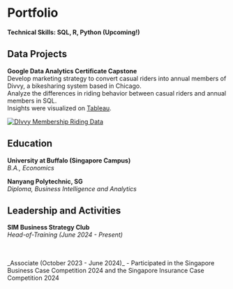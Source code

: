 # Portfolio
**Technical Skills: SQL, R, Python (Upcoming!)**

## Data Projects
**Google Data Analytics Certificate Capstone**
<br/>Develop marketing strategy to convert casual riders into annual members of Divvy, a bikesharing system based in Chicago.
<br/>Analyze the differences in riding behavior between casual riders and annual members in SQL. 
<br/>Insights were visualized on [Tableau](https://public.tableau.com/views/DivvyMembershipRidingBehavior/DIvvyMembershipRidingData?:language=en-GB&:sid=&:display_count=n&:origin=viz_share_link).

<div class='tableauPlaceholder' id='viz1718274208621' style='position: relative'><noscript><a href='#'><img alt='DIvvy Membership Riding Data ' src='https:&#47;&#47;public.tableau.com&#47;static&#47;images&#47;Di&#47;DivvyMembershipRidingBehavior&#47;DIvvyMembershipRidingData&#47;1_rss.png' style='border: none' /></a></noscript><object class='tableauViz'  style='display:none;'><param name='host_url' value='https%3A%2F%2Fpublic.tableau.com%2F' /> <param name='embed_code_version' value='3' /> <param name='site_root' value='' /><param name='name' value='DivvyMembershipRidingBehavior&#47;DIvvyMembershipRidingData' /><param name='tabs' value='no' /><param name='toolbar' value='yes' /><param name='static_image' value='https:&#47;&#47;public.tableau.com&#47;static&#47;images&#47;Di&#47;DivvyMembershipRidingBehavior&#47;DIvvyMembershipRidingData&#47;1.png' /> <param name='animate_transition' value='yes' /><param name='display_static_image' value='yes' /><param name='display_spinner' value='yes' /><param name='display_overlay' value='yes' /><param name='display_count' value='yes' /><param name='language' value='en-GB' /></object></div>                <script type='text/javascript'>                    var divElement = document.getElementById('viz1718274208621');                    var vizElement = divElement.getElementsByTagName('object')[0];                    if ( divElement.offsetWidth > 800 ) { vizElement.style.minWidth='420px';vizElement.style.maxWidth='1450px';vizElement.style.width='100%';vizElement.style.minHeight='587px';vizElement.style.maxHeight='987px';vizElement.style.height=(divElement.offsetWidth*0.75)+'px';} else if ( divElement.offsetWidth > 500 ) { vizElement.style.minWidth='420px';vizElement.style.maxWidth='1450px';vizElement.style.width='100%';vizElement.style.minHeight='587px';vizElement.style.maxHeight='987px';vizElement.style.height=(divElement.offsetWidth*0.75)+'px';} else { vizElement.style.width='100%';vizElement.style.height='1577px';}                     var scriptElement = document.createElement('script');                    scriptElement.src = 'https://public.tableau.com/javascripts/api/viz_v1.js';                    vizElement.parentNode.insertBefore(scriptElement, vizElement);                </script>

## Education
**University at Buffalo (Singapore Campus)** 
<br/>_B.A., Economics_

**Nanyang Polytechnic, SG**
<br/>*Diploma, Business Intelligence and Analytics*

## Leadership and Activities
**SIM Business Strategy Club**
<br/>_Head-of-Training (June 2024 - Present)_

<br/>
<br/>_Associate (October 2023 - June 2024)_
- Participated in the Singapore Business Case Competition 2024 and the Singapore Insurance Case Competition 2024

